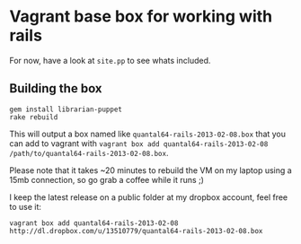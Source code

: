 # Vagrant base box for working with rails

For now, have a look at `site.pp` to see whats included.

## Building the box

```terminal
gem install librarian-puppet
rake rebuild
```

This will output a box named like `quantal64-rails-2013-02-08.box` that you can
add to vagrant with `vagrant box add quantal64-rails-2013-02-08 /path/to/quantal64-rails-2013-02-08.box`.

Please note that it takes ~20 minutes to rebuild the VM on my laptop using
a 15mb connection, so go grab a coffee while it runs ;)

I keep the latest release on a public folder at my dropbox account, feel free to
use it:

```terminal
vagrant box add quantal64-rails-2013-02-08 http://dl.dropbox.com/u/13510779/quantal64-rails-2013-02-08.box
```
